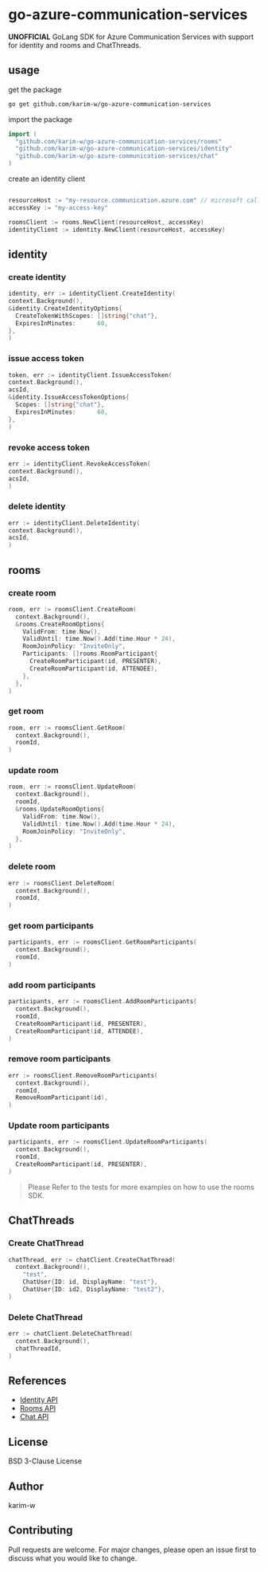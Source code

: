 # go-azure-communication-services

**UNOFFICIAL** GoLang SDK for Azure Communication Services
with support for identity and rooms and ChatThreads.

## usage

get the package

```bash
go get github.com/karim-w/go-azure-communication-services
```

import the package

```go
import (
  "github.com/karim-w/go-azure-communication-services/rooms"
  "github.com/karim-w/go-azure-communication-services/identity"
  "github.com/karim-w/go-azure-communication-services/chat"
)
```

create an identity client

```go

resourceHost := "my-resource.communication.azure.com" // microsoft calls this endpoint
accessKey := "my-access-key"

roomsClient := rooms.NewClient(resourceHost, accessKey)
identityClient := identity.NewClient(resourceHost, accessKey)
```

## identity

### create identity

```go
identity, err := identityClient.CreateIdentity(
context.Background(),
&identity.CreateIdentityOptions{
  CreateTokenWithScopes: []string{"chat"},
  ExpiresInMinutes:      60,
},
)
```

### issue access token

```go
token, err := identityClient.IssueAccessToken(
context.Background(),
acsId,
&identity.IssueAccessTokenOptions{
  Scopes: []string{"chat"},
  ExpiresInMinutes:      60,
},
)
```

### revoke access token

```go
err := identityClient.RevokeAccessToken(
context.Background(),
acsId,
)
```

### delete identity

```go
err := identityClient.DeleteIdentity(
context.Background(),
acsId,
)
```

## rooms

### create room

```go
room, err := roomsClient.CreateRoom(
  context.Background(),
  &rooms.CreateRoomOptions{
    ValidFrom: time.Now(),
    ValidUntil: time.Now().Add(time.Hour * 24),
    RoomJoinPolicy: "InviteOnly",
    Participants: []rooms.RoomParticipant{
      CreateRoomParticipant(id, PRESENTER),
      CreateRoomParticipant(id, ATTENDEE),
    },
  },
)
```

### get room

```go
room, err := roomsClient.GetRoom(
  context.Background(),
  roomId,
)
```

### update room

```go
room, err := roomsClient.UpdateRoom(
  context.Background(),
  roomId,
  &rooms.UpdateRoomOptions{
    ValidFrom: time.Now(),
    ValidUntil: time.Now().Add(time.Hour * 24),
    RoomJoinPolicy: "InviteOnly",
  },
)
```

### delete room

```go
err := roomsClient.DeleteRoom(
  context.Background(),
  roomId,
)
```

### get room participants

```go
participants, err := roomsClient.GetRoomParticipants(
  context.Background(),
  roomId,
)
```

### add room participants

```go
participants, err := roomsClient.AddRoomParticipants(
  context.Background(),
  roomId,
  CreateRoomParticipant(id, PRESENTER),
  CreateRoomParticipant(id, ATTENDEE),
)
```

### remove room participants

```go
err := roomsClient.RemoveRoomParticipants(
  context.Background(),
  roomId,
  RemoveRoomParticipant(id),
)
```

### Update room participants

```go
participants, err := roomsClient.UpdateRoomParticipants(
  context.Background(),
  roomId,
  CreateRoomParticipant(id, PRESENTER),
)
```

> Please Refer to the tests for more examples on how to use the rooms SDK.

## ChatThreads

### Create ChatThread

```go
chatThread, err := chatClient.CreateChatThread(
  context.Background(),
	"test",
	ChatUser{ID: id, DisplayName: "test"},
	ChatUser{ID: id2, DisplayName: "test2"},
)
```

### Delete ChatThread

```go
err := chatClient.DeleteChatThread(
  context.Background(),
  chatThreadId,
)
```

## References

- [Identity API](https://learn.microsoft.com/en-us/rest/api/communication/communication-identity)
- [Rooms API](https://learn.microsoft.com/en-us/rest/api/communication/rooms)
- [Chat API](https://learn.microsoft.com/en-us/rest/api/communication/chat/chat)

## License

BSD 3-Clause License

## Author

karim-w

## Contributing

Pull requests are welcome. For major changes, please open an issue first to discuss what you would like to change.
